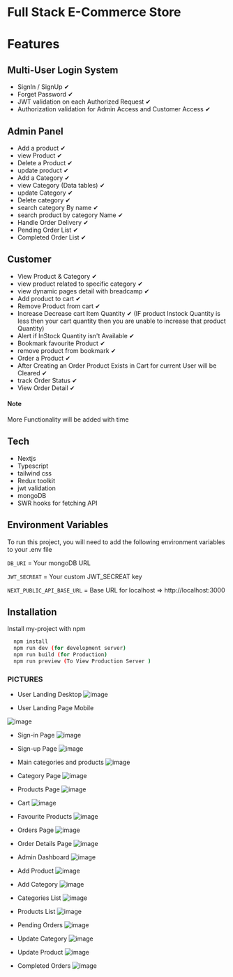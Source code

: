 # Full Stack E-Commerce Store

# Features

## Multi-User Login System

- SignIn / SignUp ✔
- Forget Password ✔
- JWT validation on each Authorized Request ✔
- Authorization validation for Admin Access and Customer Access ✔

## Admin Panel

- Add a product ✔
- view Product ✔
- Delete a Product ✔
- update product ✔
- Add a Category ✔
- view Category (Data tables) ✔
- update Category ✔
- Delete category ✔
- search category By name ✔
- search product by category Name ✔
- Handle Order Delivery ✔
- Pending Order List ✔
- Completed Order List ✔

## Customer

- View Product & Category ✔
- view product related to specific category ✔
- view dynamic pages detail with breadcamp ✔
- Add product to cart ✔
- Remove Product from cart ✔
- Increase Decrease cart Item Quantity ✔ (IF product Instock Quantity is less then your cart quantity then you are unable to increase that product Quantity)
- Alert if InStock Quantity isn't Available ✔
- Bookmark favourite Product ✔
- remove product from bookmark ✔
- Order a Product ✔
- After Creating an Order Product Exists in Cart for current User will be Cleared ✔
- track Order Status ✔
- View Order Detail ✔

#### Note

More Functionality will be added with time

## Tech

- Nextjs
- Typescript
- tailwind css
- Redux toolkit
- jwt validation
- mongoDB
- SWR hooks for fetching API

## Environment Variables

To run this project, you will need to add the following environment variables to your .env file

`DB_URI` = Your mongoDB URL

`JWT_SECREAT` = Your custom JWT_SECREAT key

`NEXT_PUBLIC_API_BASE_URL` = Base URL for localhost => http://localhost:3000

## Installation

Install my-project with npm

```bash
  npm install
  npm run dev (for development server)
  npm run build (for Production)
  npm run preview (To View Production Server )
```

### PICTURES

- User Landing Desktop
![image](https://github.com/user-attachments/assets/858bd3ae-e1b4-466a-93d8-7699af940922)

- User Landing Page Mobile 

![image](https://github.com/user-attachments/assets/e63e8720-9e52-43ed-83c4-796a93e52e2a)

- Sign-in Page
![image](https://github.com/user-attachments/assets/f8076b1a-6b06-476a-a510-94bf315e94e0)

- Sign-up Page
![image](https://github.com/user-attachments/assets/f93710e2-23a9-4466-9769-6d7e8348260c)

- Main categories and products
![image](https://github.com/user-attachments/assets/918bc085-a93c-4a34-a381-9140480b33c5)

- Category Page
![image](https://github.com/user-attachments/assets/ae4b7bc5-5196-495d-9f5b-98654ca3f7ed)

- Products Page
![image](https://github.com/user-attachments/assets/eaa0681f-7465-4636-a1c3-1a5d42003a98)

- Cart 
![image](https://github.com/user-attachments/assets/4a64c6d4-b1a1-4f24-9099-d75fd1de502e)

- Favourite Products 
![image](https://github.com/user-attachments/assets/beda0c53-adec-4895-88ca-b8d1d5a405a5)

- Orders Page
![image](https://github.com/user-attachments/assets/2963f58f-cf7d-42c6-bd48-951d15d0f8a3)

- Order Details Page
![image](https://github.com/user-attachments/assets/a382d2b9-95bb-4915-ad8f-8715ec31d25a)

- Admin Dashboard
![image](https://github.com/user-attachments/assets/d5058fe9-b7b4-4eef-ab01-5bfb40818892)

- Add Product
![image](https://github.com/user-attachments/assets/75bd8f72-1073-4614-bf3e-fa5b12c54c9a)

- Add Category
![image](https://github.com/user-attachments/assets/dc916bbf-c339-44ca-b92b-a1e44c9e1d3f)

- Categories List 
![image](https://github.com/user-attachments/assets/15aac34d-add1-4126-965a-dc0862520242)

- Products List 
![image](https://github.com/user-attachments/assets/9e40f71f-eb1e-467e-983f-3652b759cd8b)

- Pending Orders
![image](https://github.com/user-attachments/assets/746c1e4a-bbce-40fc-90a6-2c05c1064d84)

- Update Category 
![image](https://github.com/user-attachments/assets/13f6e156-612f-4d49-96ac-feb7fe77e132)

- Update Product
![image](https://github.com/user-attachments/assets/59a6153e-5b28-4510-910d-2d065223bd45)

- Completed Orders
![image](https://github.com/user-attachments/assets/4ced91ab-fe64-4322-811a-93de1bbbd50b)

